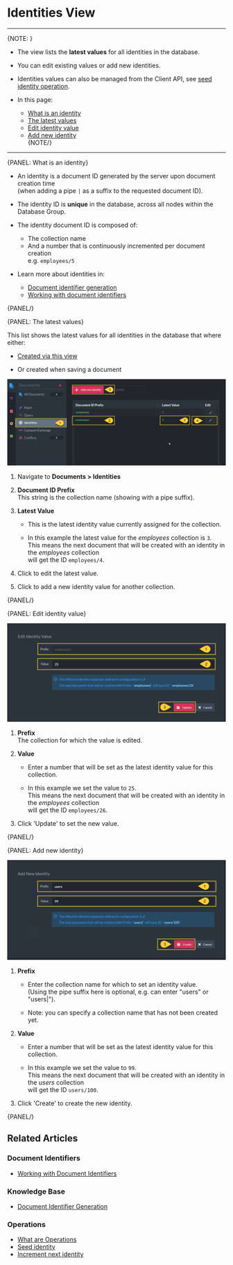 ﻿# Identities View
---

{NOTE: }

* The view lists the __latest values__ for all identities in the database. 

* You can edit existing values or add new identities.

* Identities values can also be managed from the Client API, see [seed identity operation](../../../client-api/operations/maintenance/identities/seed-identity).

* In this page:  
  * [What is an identity](../../../studio/database/documents/identities-view#what-is-an-identity)  
  * [The latest values](../../../studio/database/documents/identities-view#the-latest-values)  
  * [Edit identity value](../../../studio/database/documents/identities-view#edit-identity-value)  
  * [Add new identity](../../../studio/database/documents/identities-view#add-new-identity)  
{NOTE/}

---

{PANEL: What is an identity}

* An identity is a document ID generated by the server upon document creation time  
  (when adding a pipe `|` as a suffix to the requested document ID).

* The identity ID is __unique__ in the database, across all nodes within the Database Group.

* The identity document ID is composed of:  
  * The collection name  
  * And a number that is continuously incremented per document creation  
    e.g. `employees/5`

* Learn more about identities in:
  * [Document identifier generation](../../../server/kb/document-identifier-generation#identity)
  * [Working with document identifiers](../../../client-api/document-identifiers/working-with-document-identifiers#identities)

{PANEL/}

{PANEL: The latest values}

This list shows the latest values for all identities in the database that where either:  

  * [Created via this view](../../../studio/database/documents/identities-view#add-new-identity)

  * Or created when saving a document 

![Figure 1. Latest identities values](images/identities-view-1.png "Latest values")

1. Navigate to __Documents > Identities__

2. __Document ID Prefix__  
   This string is the collection name (showing with a pipe suffix).   

3. __Latest Value__  

   * This is the latest identity value currently assigned for the collection.

   * In this example the latest value for the _employees_ collection is `3`.  
     This means the next document that will be created with an identity in the _employees_ collection  
     will get the ID `employees/4`.

4. Click to edit the latest value.

5. Click to add a new identity value for another collection.

{PANEL/}

{PANEL: Edit identity value}

![Figure 2. Edit identity value](images/identities-view-2.png "Edit identity value")

1. __Prefix__  
   The collection for which the value is edited.

2. __Value__  

   * Enter a number that will be set as the latest identity value for this collection.

   * In this example we set the value to `25`.  
     This means the next document that will be created with an identity in the _employees_ collection  
     will get the ID `employees/26`.

3. Click 'Update' to set the new value.

{PANEL/}

{PANEL: Add new identity}

![Figure 3. Add new identity](images/identities-view-3.png "Add new identity")

1. __Prefix__  

   * Enter the collection name for which to set an identity value.  
     (Using the pipe suffix here is optional, e.g. can enter "users" or "users|").
   
   * Note: you can specify a collection name that has not been created yet.  

2. __Value__

    * Enter a number that will be set as the latest identity value for this collection.

    * In this example we set the value to `99`.  
      This means the next document that will be created with an identity in the _users_ collection  
      will get the ID `users/100`.

3. Click 'Create' to create the new identity.

{PANEL/}

## Related Articles

### Document Identifiers

- [Working with Document Identifiers](../../../client-api/document-identifiers/working-with-document-identifiers)

### Knowledge Base

- [Document Identifier Generation](../../../server/kb/document-identifier-generation)

### Operations

- [What are Operations](../../../client-api/operations/what-are-operations)
- [Seed identity](../../../client-api/operations/maintenance/identities/seed-identity)
- [Increment next identity](../../../client-api/operations/maintenance/identities/increment-next-identity)
